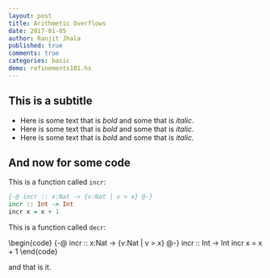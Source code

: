```yaml
---
layout: post
title: Arithmetic Overflows
date: 2017-01-05
author: Ranjit Jhala
published: true
comments: true
categories: basic
demo: refinements101.hs
---
```



## This is a subtitle

* Here is some text that is *bold* and some that is _italic_.
* Here is some text that is *bold* and some that is _italic_.
* Here is some text that is *bold* and some that is _italic_.

## And now for some code

This is a function called `incr`:

```haskell
{-@ incr :: x:Nat -> {v:Nat | v > x} @-}
incr :: Int -> Int
incr x = x + 1
```

This is a function called `decr`:

\begin{code}
{-@ incr :: x:Nat -> {v:Nat | v > x} @-}
incr :: Int -> Int
incr x = x + 1
\end{code}

and that is it.
